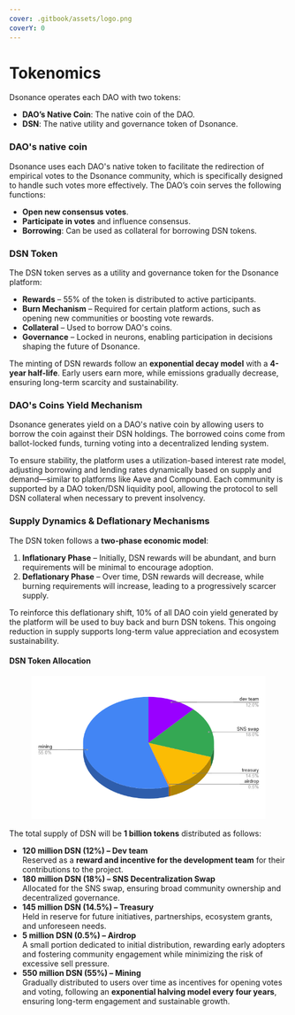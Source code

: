 ```yaml
---
cover: .gitbook/assets/logo.png
coverY: 0
---
```


# Tokenomics

Dsonance operates each DAO with two tokens:

* **DAO’s Native Coin**: The native coin of the DAO.
* **DSN**: The native utility and governance token of Dsonance.

### **DAO's native coin**

Dsonance uses each DAO's native token to facilitate the redirection of empirical votes to the Dsonance community, which is specifically designed to handle such votes more effectively. The DAO’s coin serves the following functions:

* **Open new consensus votes**.
* **Participate in votes** and influence consensus.
* **Borrowing**: Can be used as collateral for borrowing DSN tokens.

### **DSN Token**

The DSN token serves as a utility and governance token for the Dsonance platform:

* **Rewards** – 55% of the token is distributed to active participants.
* **Burn Mechanism** – Required for certain platform actions, such as opening new communities or boosting vote rewards.
* **Collateral** – Used to borrow DAO's coins.
* **Governance** – Locked in neurons, enabling participation in decisions shaping the future of Dsonance.

The minting of DSN rewards follow an **exponential decay model** with a **4-year half-life**. Early users earn more, while emissions gradually decrease, ensuring long-term scarcity and sustainability.

### **DAO's Coins Yield Mechanism**

Dsonance generates yield on a DAO's native coin by allowing users to borrow the coin against their DSN holdings. The borrowed coins come from ballot-locked funds, turning voting into a decentralized lending system.

To ensure stability, the platform uses a utilization-based interest rate model, adjusting borrowing and lending rates dynamically based on supply and demand—similar to platforms like Aave and Compound. Each community is supported by a DAO token/DSN liquidity pool, allowing the protocol to sell DSN collateral when necessary to prevent insolvency.

### **Supply Dynamics & Deflationary Mechanisms**

The DSN token follows a **two-phase economic model**:

1. **Inflationary Phase** – Initially, DSN rewards will be abundant, and burn requirements will be minimal to encourage adoption.
2. **Deflationary Phase** – Over time, DSN rewards will decrease, while burning requirements will increase, leading to a progressively scarcer supply.

To reinforce this deflationary shift, 10% of all DAO coin yield generated by the platform will be used to buy back and burn DSN tokens. This ongoing reduction in supply supports long-term value appreciation and ecosystem sustainability.

#### **DSN Token Allocation**

<figure><img src=".gitbook/assets/image.png" alt=""><figcaption></figcaption></figure>

The total supply of DSN will be **1 billion tokens** distributed as follows:

* **120 million DSN (12%) – Dev team**\
  Reserved as a **reward and incentive for the development team** for their contributions to the project.
* **180 million DSN (18%) – SNS Decentralization Swap**\
  Allocated for the SNS swap, ensuring broad community ownership and decentralized governance.
* **145 million DSN (14.5%) – Treasury**\
  Held in reserve for future initiatives, partnerships, ecosystem grants, and unforeseen needs.
* **5 million DSN (0.5%) – Airdrop**\
  A small portion dedicated to initial distribution, rewarding early adopters and fostering community engagement while minimizing the risk of excessive sell pressure.
* **550 million DSN (55%) – Mining**\
  Gradually distributed to users over time as incentives for opening votes and voting, following an **exponential halving model every four years**, ensuring long-term engagement and sustainable growth.

